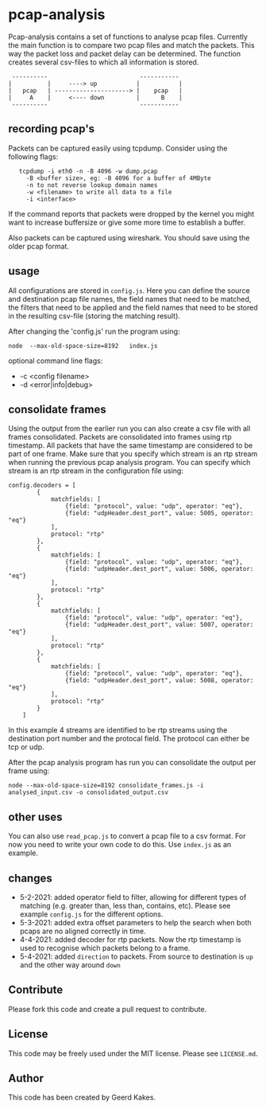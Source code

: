 # pcap-analysis

Pcap-analysis contains a set of functions to analyse pcap files. Currently the main function is 
to compare two pcap files and match the packets. This way the packet loss and packet delay can be
determined. The function creates several csv-files to which all information is stored.

     ----------                          -----------
    |          |     ----> up           |           |
    |   pcap   | ---------------------> |    pcap   |
    |     A    |     <---- down         |      B    |
     ----------                          -----------

## recording pcap's

Packets can be captured easily using tcpdump. Consider using the following flags:
```
   tcpdump -i eth0 -n -B 4096 -w dump.pcap
     -B <buffer size>, eg: -B 4096 for a buffer of 4MByte
     -n to not reverse lookup domain names
     -w <filename> to write all data to a file
     -i <interface>
```
   If the command reports that packets were dropped by the kernel you might want to increase 
   buffersize or give some more time to establish a buffer.

Also packets can be captured using wireshark. You should save using the older pcap format.

## usage

All configurations are stored in `config.js`. Here you can define the source and destination pcap file names,
the field names that need to be matched, the filters that need to be applied and the field names that need to
be stored in the resulting csv-file (storing the matching result).

After changing the 'config.js' run the program using:
```
node  --max-old-space-size=8192   index.js
```

optional command line flags:
-  -c \<config filename>
-  -d \<error|info|debug>

## consolidate frames

Using the output from the earlier run you can also create a csv file with all frames consolidated. Packets are consolidated into frames using rtp timestamp. All packets that have the same timestamp are considered to be part of one frame. Make sure that you specify which stream is an rtp stream when running the previous pcap analysis program. You can specify which stream is an rtp stream in the configuration file using:
```
config.decoders = [
        {
            matchfields: [
                {field: "protocol", value: "udp", operator: "eq"},
                {field: "udpHeader.dest_port", value: 5005, operator: "eq"}
            ],
            protocol: "rtp"
        },
        {
            matchfields: [
                {field: "protocol", value: "udp", operator: "eq"},
                {field: "udpHeader.dest_port", value: 5006, operator: "eq"}
            ],
            protocol: "rtp"
        },
        {
            matchfields: [
                {field: "protocol", value: "udp", operator: "eq"},
                {field: "udpHeader.dest_port", value: 5007, operator: "eq"}
            ],
            protocol: "rtp"
        },
        {
            matchfields: [
                {field: "protocol", value: "udp", operator: "eq"},
                {field: "udpHeader.dest_port", value: 5008, operator: "eq"}
            ],
            protocol: "rtp"
        }
    ]
```
In this example 4 streams are identified to be rtp streams using the destination port number and the protocal field. The protocol can either be tcp or udp. 

After the pcap analysis program has run you can consolidate the output per frame using:

```
node --max-old-space-size=8192 consolidate_frames.js -i analysed_input.csv -o consolidated_output.csv
```

## other uses

You can also use `read_pcap.js` to convert a pcap file to a csv format. For now you need to write your own code to do this.
Use `index.js` as an example.

## changes

- 5-2-2021: added operator field to filter, allowing for different types of matching (e.g. greater than, less than, contains, etc). Please see example `config.js` for the different options.
- 5-3-2021: added extra offset parameters to help the search when both pcaps are no aligned correctly in time.
- 4-4-2021: added decoder for rtp packets. Now the rtp timestamp is used to recognise which packets belong to a frame.
- 5-4-2021: added `direction` to packets. From source to destination is `up` and the other way around `down`

## Contribute

Please fork this code and create a pull request to contribute.

## License

This code may be freely used under the MIT license. Please see `LICENSE.md`.

## Author

This code has been created by Geerd Kakes. 